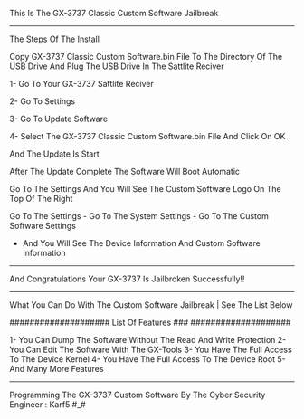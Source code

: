 This Is The GX-3737 Classic Custom Software Jailbreak 
_________________________________________________________________

The Steps Of The Install

Copy GX-3737 Classic Custom Software.bin File To The Directory Of The USB Drive 
And Plug The USB Drive In The Sattlite Reciver

1- Go To Your GX-3737 Sattlite Reciver

2- Go To Settings

3- Go To Update Software  

4- Select The GX-3737 Classic Custom Software.bin File And Click On OK

And The Update Is Start

After The Update Complete The Software Will Boot Automatic 

Go To The Settings And You Will See The Custom Software Logo On The Top Of The Right

Go To The Settings - Go To The System Settings - Go To The Custom Software Settings 
- And You Will See The Device Information And Custom Software Information
________________________________________________________________
                                                                                                                                       
And Congratulations Your GX-3737 Is Jailbroken Successfully!!                                          
________________________________________________________________

What You Can Do With The Custom Software Jailbreak | See The List Below

####################
List Of Features ###
####################

1- You Can Dump The Software Without The Read And Write Protection
2- You Can Edit The Software With The GX-Tools
3- You Have The Full Access To The Device Kernel
4- You Have The Full Access To The Device Root 
5- And Many More Features


________________________________________________________________________________________________________
Programming The GX-3737 Custom Software By The Cyber Security Engineer : Karf5 #_#

